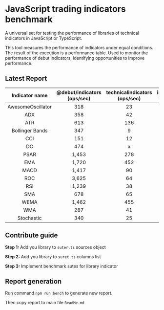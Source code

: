 # JavaScript trading indicators benchmark

A universal set for testing the performance of libraries of technical indicators in JavaScript or TypeScript.

This tool measures the performance of indicators under equal conditions. The result of the execution is a performance table. Used to monitor the performance of debut indicators, identifying opportunities to improve performance.

## Latest Report

| Indicator name | @debut/indicators (ops/sec)|technicalindicators (ops/sec)|indicatorts (ops/sec)|
|:---------------:|:---------------:|:---------------:|:---------------:|
|AwesomeOscillator|318|23|158|
|ADX|358|42|x|
|ATR|613|136|95|
|Bollinger Bands|347|9|219|
|CCI|151|12|158|
|DC|474|x|74|
|PSAR|1,453|278|666|
|EMA|1,720|452|1,537|
|MACD|1,417|90|467|
|ROC|3,625|64|x|
|RSI|1,239|38|315|
|SMA|678|65|645|
|WEMA|1,462|455|x|
|WMA|287|41|x|
|Stochastic|340|25|67|


## Contribute guide

**Step 1:** Add you library to `suter.ts` sources object

**Step 2:** Add you library to `suret.ts` columns list

**Step 3:** Implement benchmark sutes for library indicator

## Report generation

Run command `npm run bench` to generate new report.

Then copy report to main file `ReadMe.md`
